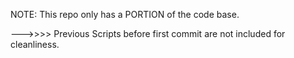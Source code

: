 NOTE: This repo only has a PORTION of the code base. 

--->>>> Previous Scripts before first commit are not included for cleanliness.
